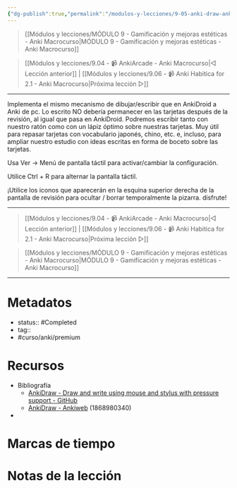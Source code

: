 ```yaml
---
{"dg-publish":true,"permalink":"/modulos-y-lecciones/9-05-anki-draw-anki-macrocurso/","noteIcon":"","updated":"2024-05-21T22:14:07.791+02:00"}
---
```



> [[Módulos y lecciones/MÓDULO 9 - Gamificación y mejoras estéticas - Anki Macrocurso\|MÓDULO 9 - Gamificación y mejoras estéticas - Anki Macrocurso]]

> [[Módulos y lecciones/9.04 - 📹 AnkiArcade - Anki Macrocurso\|◁ Lección anterior]] | [[Módulos y lecciones/9.06 - 📹 Anki Habitica for 2.1 - Anki Macrocurso\|Próxima lección ▷]]

---

Implementa el mismo mecanismo de dibujar/escribir que en AnkiDroid a Anki de pc. Lo escrito NO debería permanecer en las tarjetas después de la revisión, al igual que pasa en AnkiDroid. Podremos escribir tanto con nuestro ratón como con un lápiz óptimo sobre nuestras tarjetas. Muy útil para repasar tarjetas con vocabulario japonés, chino, etc. e, incluso, para ampliar nuestro estudio con ideas escritas en forma de boceto sobre las tarjetas.

Usa Ver → Menú de pantalla táctil para activar/cambiar la configuración.

Utilice Ctrl + R para alternar la pantalla táctil.

¡Utilice los iconos que aparecerán en la esquina superior derecha de la pantalla de revisión para ocultar / borrar temporalmente la pizarra. disfrute!

---

> [[Módulos y lecciones/9.04 - 📹 AnkiArcade - Anki Macrocurso\|◁ Lección anterior]] | [[Módulos y lecciones/9.06 - 📹 Anki Habitica for 2.1 - Anki Macrocurso\|Próxima lección ▷]]

> [[Módulos y lecciones/MÓDULO 9 - Gamificación y mejoras estéticas - Anki Macrocurso\|MÓDULO 9 - Gamificación y mejoras estéticas - Anki Macrocurso]]

---
# Metadatos
- status:: #Completed 
- tag:: 
- #curso/anki/premium

# Recursos
- Bibliografía
	- [AnkiDraw - Draw and write using mouse and stylus with pressure support - GitHub](https://github.com/Rytisgit/Anki-StylusDraw)
	- [AnkiDraw - Ankiweb](https://ankiweb.net/shared/info/1868980340) (1868980340)
- 

# Marcas de tiempo


# Notas de la lección
